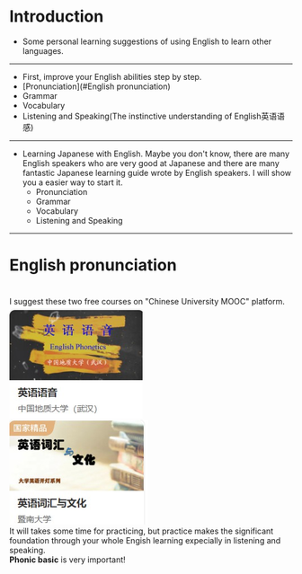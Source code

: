 # Introduction
- Some personal learning suggestions of using English to learn other languages.
-----------
  - First, improve your English abilities step by step.
  - [Pronunciation](#English pronunciation)
  - Grammar
  - Vocabulary
  - Listening and Speaking\(The instinctive understanding of English英语语感\)
------------
- Learning Japanese with English.  Maybe you don't know, there are many English speakers who are very good at Japanese and there are many fantastic Japanese learning guide wrote by English speakers.  I will show you a easier way to start it.
  - Pronunciation
  - Grammar
  - Vocabulary
  - Listening and Speaking
--------------

# English pronunciation

#
I suggest these two free courses on \"Chinese University MOOC\" platform.  
![English Phonics](/EnglishPhonics.jpg)  
![English Vocabulary and Culture](/EnglishVocabularyandCulture.jpg)  
It will takes some time for practicing, but practice makes the significant foundation through your whole Engish learning expecially in listening and speaking.  
**Phonic basic** is very important! 



